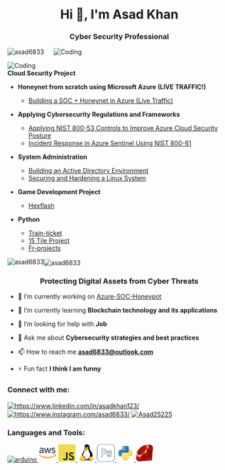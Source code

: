 <h1 align="center">Hi 👋, I'm Asad Khan</h1>
<h3 align="center">Cyber Security Professional</h3> 
<img align="right" alt="Coding" width="400" src="https://cdn.dribbble.com/users/1162077/screenshots/3848914/programmer.gif">

<p align="left"> <img src="https://komarev.com/ghpvc/?username=asad6833&label=Profile%20views&color=0e75b6&style=flat" alt="asad6833" /> </p>
<img align="left" alt="Coding" width="100" src="https://camo.githubusercontent.com/a6a1709cc005dda086eb7634a72382b0b6c32b6c59c224ad22b9d6574177d173/68747470733a2f2f692e696d6775722e636f6d2f3144445a3455692e706e67">
<br> 
<b>Cloud Security Project</b>

- <b>Honeynet from scratch using Microsoft Azure (LIVE TRAFFIC!)</b>
  - [Building a SOC + Honeynet in Azure (Live Traffic)](https://github.com/asad6833/Azure-SOC-Honeypot)
- <b>Applying Cybersecurity Regulations and Frameworks</b>
  - [Applying NIST 800-53 Controls to Improve Azure Cloud Security Posture](https://github.com/asad6833/Applying-NIST-800-53-Controls-to-Improve-Azure-Cloud-Security-Posture)
  - [Incident Response in Azure Sentinel Using NIST 800-61](https://github.com/asad6833/Azure-Incident-Response/tree/main)
- <b>System Administration</b>
  - [Building an Active Directory Environment](https://github.com/asad6833/Active-Directory)
  - [Securing and Hardening a Linux System](https://github.com/asad6833/Securing-and-Hardening-a-Linux-System)
 
- <b>Game Development Project</b>
  - [Hexflash](https://github.com/asad6833/Hexflash-)
  
- <b>Python</b>
  - [Train-ticket](https://github.com/asad6833/train-ticket)
  - [15 Tile Project](https://github.com/asad6833/15--tile--project)
  - [Fr-projects](https://github.com/asad6833/Fr-projects-)
  


<p><img align="left" src="https://github-readme-stats.vercel.app/api/top-langs?username=asad6833&show_icons=true&locale=en&layout=compact" alt="asad6833" /></p>



<p><img align="center" src="https://github-readme-streak-stats.herokuapp.com/?user=asad6833&" alt="asad6833" /></p>

<div style="text-align: center;">
  <h3>Protecting Digital Assets from Cyber Threats</h3>
</div>

- 🔭 I’m currently working on [Azure-SOC-Honeypot](https://github.com/asad6833/asad6833.git)

- 🌱 I’m currently learning **Blockchain technology and its applications**

- 🤝 I’m looking for help with **Job**

- 💬 Ask me about **Cybersecurity strategies and best practices**

- 📫 How to reach me **asad6833@outlook.com**

- ⚡ Fun fact **I think I am funny**

<h3 align="left">Connect with me:</h3>
<p align="left">
<a href="https://linkedin.com/in/https://www.linkedin.com/in/asadkhan123/" target="blank"><img align="center" src="https://raw.githubusercontent.com/rahuldkjain/github-profile-readme-generator/master/src/images/icons/Social/linked-in-alt.svg" alt="https://www.linkedin.com/in/asadkhan123/" height="30" width="40" /></a>
<a href="https://instagram.com/https://www.instagram.com/asad6833/" target="blank"><img align="center" src="https://raw.githubusercontent.com/rahuldkjain/github-profile-readme-generator/master/src/images/icons/Social/instagram.svg" alt="https://www.instagram.com/asad6833/" height="30" width="40" /></a>
<a href="https://x.com/Asad25225" target="_blank"><img align="center" src="https://raw.githubusercontent.com/rahuldkjain/github-profile-readme-generator/master/src/images/icons/Social/twitter.svg" alt="Asad25225" height="30" width="40" /></a>
</p>

<h3 align="left">Languages and Tools:</h3>
<p align="left"> 
  <a href="https://www.arduino.cc/" target="_blank" rel="noreferrer"> 
    <img src="https://cdn.worldvectorlogo.com/logos/arduino-1.svg" alt="arduino" width="40" height="40"/> 
  </a> 
  <a href="https://aws.amazon.com" target="_blank" rel="noreferrer"> 
    <img src="https://raw.githubusercontent.com/devicons/devicon/master/icons/amazonwebservices/amazonwebservices-original-wordmark.svg" alt="aws" width="40" height="40"/> 
  </a> 
  <a href="https://developer.mozilla.org/en-US/docs/Web/JavaScript" target="_blank" rel="noreferrer"> 
    <img src="https://raw.githubusercontent.com/devicons/devicon/master/icons/javascript/javascript-original.svg" alt="javascript" width="40" height="40"/> 
  </a> 
  <a href="https://www.linux.org/" target="_blank" rel="noreferrer"> 
    <img src="https://raw.githubusercontent.com/devicons/devicon/master/icons/linux/linux-original.svg" alt="linux" width="40" height="40"/> 
  </a> 
  <a href="https://www.photoshop.com/en" target="_blank" rel="noreferrer"> 
    <img src="https://raw.githubusercontent.com/devicons/devicon/master/icons/photoshop/photoshop-line.svg" alt="photoshop" width="40" height="40"/> 
  </a> 
  <a href="https://www.python.org" target="_blank" rel="noreferrer"> 
    <img src="https://raw.githubusercontent.com/devicons/devicon/master/icons/python/python-original.svg" alt="python" width="40" height="40"/> 
  </a> 
  <a href="https://www.ruby-lang.org/en/" target="_blank" rel="noreferrer"> 
    <img src="https://raw.githubusercontent.com/devicons/devicon/master/icons/ruby/ruby-original.svg" alt="ruby" width="40" height="40"/> 
  </a> 
</p>



